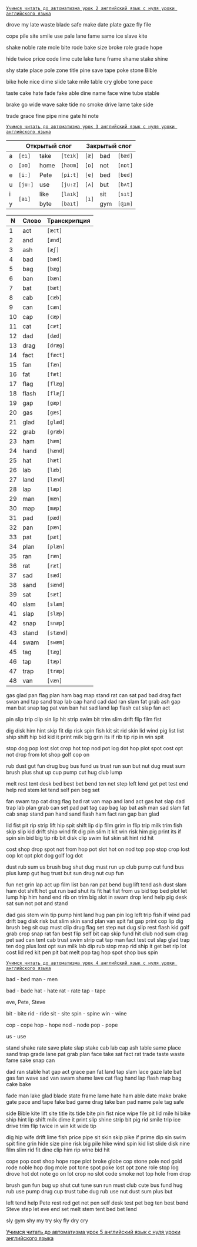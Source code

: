 [`Учимся читать до автоматизма урок 2 английский язык с нуля уроки английского языка`](https://www.youtube.com/watch?v=DgYb2AX-4m8&t=3304s)

drove
my
late
waste
blade
safe
make
date
plate
gaze
fly
file

cope
pile
site
smile
use
pale
lane
fame
same
ice
slave
kite

shake
noble
rate
mole
bite
rode
bake
size
broke
role
grade
hope

hide
twice
price
code
lime
cute
lake
tune
frame
shame
stake
shine

shy
state
place
pole
zone
title
pine
save
tape
poke
stone
Bible

bike
hole
nice
dime
slide
take
mile
table
cry
globe
tone
pace

taste
cake
hate
fade
fake
able
dine
name
face
wine
tube
stable

brake
go
wide
wave
sake
tide
no
smoke
drive
lame
take
side

trade
grace
fine
pipe
nine
gate
hi
note

[`Учимся читать до автоматизма урок 3 английский язык с нуля уроки английского языка`](https://www.youtube.com/watch?v=S2tIrg7-OWc)


<table>
	<thead>
		<tr>
			<th></th>
			<th colspan="3">Открытый слог</th>
			<th colspan="3">Закрытый слог</th>
		</tr>
	</thead>
	<tbody>
		<tr>
			<td>a</td>
			<td><code>[eı]</code></td>
			<td>take</td>
			<td><code>[teık]</code></td>
			<td><code>[æ]</code></td>
			<td>bad</td>
			<td><code>[bæd]</code></td>
		</tr>
		<tr>
			<td>o</td>
			<td><code>[əʊ]</code></td>
			<td>home</td>
			<td><code>[həʊm]</code></td>
			<td><code>[ɒ]</code></td>
			<td>not</td>
			<td><code>[nɒt]</code></td>
		</tr>
		<tr>
			<td>e</td>
			<td><code>[iː]</code></td>
			<td>Pete</td>
			<td><code>[piːt]</code></td>
			<td><code>[e]</code></td>
			<td>bed</td>
			<td><code>[bed]</code></td>
		</tr>
		<tr>
			<td>u</td>
			<td><code>[ju:]</code></td>
			<td>use</td>
			<td><code>[ju:z]</code></td>
			<td><code>[ʌ]</code></td>
			<td>but</td>
			<td><code>[bʌt]</code></td>
		</tr>
		<tr>
			<td>i</td>
			<td rowspan="2"><code>[aı]</code></td>
			<td>like</td>
			<td><code>[laık]</code></td>
			<td rowspan="2"><code>[ı]</code></td>
			<td>sit</td>
			<td><code>[sıt]</code></td>
		</tr>
		<tr>
			<td>y</td>
			<td>byte</td>
			<td><code>[baıt]</code></td>
			<td>gym</td>
			<td><code>[ʤım]</code></td>
		</tr>
	</tbody>
</table>


N | Слово | Транскрипция
--- | --- | ---
1 | act | `[æct]`
2 | and | `[ænd]`
3 | ash | `[æʃ]`
4 | bad | `[bæd]`
5 | bag | `[bæg]`
6 | ban | `[bæn]`
7 | bat | `[bæt]`
8 | cab | `[cæb]`
9 | can | `[cæn]`
10 | cap | `[cæp]`
11 | cat | `[cæt]`
12 | dad | `[dæd]`
13 | drag | `[dræg]`
14 | fact | `[fæct]`
15 | fan | `[fæn]`
16 | fat | `[fæt]`
17 | flag | `[flæg]`
18 | flash | `[flæʃ]`
19 | gap | `[gæp]`
20 | gas | `[gæs]`
21 | glad | `[glæd]`
22 | grab | `[græb]`
23 | ham | `[hæm]`
24 | hand | `[hænd]`
25 | hat | `[hæt]`
26 | lab | `[læb]`
27 | land | `[lænd]`
28 | lap | `[læp]`
29 | man | `[mæn]`
30 | map | `[mæp]`
31 | pad | `[pæd]`
32 | pan | `[pæn]`
33 | pat | `[pæt]`
34 | plan | `[plæn]`
35 | ran | `[ræn]`
36 | rat | `[ræt]`
37 | sad | `[sæd]`
38 | sand | `[sænd]`
39 | sat | `[sæt]`
40 | slam | `[slæm]`
41 | slap | `[slæp]`
42 | snap | `[snæp]`
43 | stand | `[stænd]`
44 | swam | `[swæm]`
45 | tag | `[tæg]`
46 | tap | `[tæp]`
47 | trap | `[træp]`
48 | van | `[væn]`



gas glad pan flag plan ham bag map
stand rat can sat pad bad drag fact
swan and tap sand trap lab cap hand
cad dad ran slam fat
grab ash gap man bat snap tag pat van
ban hat sad land lap
flash cat slap fan act

pin slip trip clip sin lip hit strip
swim bit trim slim drift flip film fist

dig disk him hint skip fit dip risk spin
fish kit sit rid skin lid
wind pig list list ship
shift hip bid kid it print milk big
grin its if rib tip rip in win spit

stop dog pop lost slot crop hot top
nod pot log dot hop plot spot cost
opt not drop from lot shop golf cop on

rub dust gut fun drug bug bus
fund us trust run sun but nut
dug must sum brush plus shut
up cup pump cut hug
club lump

melt rest tent desk bed best
bet bend ten net step left lend
get pet test end help red stem
let tend self pen beg set

fan swam tap cat drag flag bad rat van
map and land act gas hat slap dad trap
lab plan grab can set pad pat tag cap
bag lap bat ash man sad slam fat cab
snap stand pan hand sand flash ham fact
ran gap ban glad

lid fist pit rip strip lift hip spit
shift lip dip film grim in flip trip
milk trim fish skip slip kid drift ship
wind fit dig pin slim it kit win
risk him pig print its if spin sin
bid big tip rib bit disk clip swim
list skin sit hint rid hit

cost shop drop spot not from hop pot
slot hot on nod top pop stop crop
lost cop lot opt plot dog golf
log dot

dust rub sum us brush bug shut dug
must run up club pump cut fund bus
plus lump gut hug trust but sun drug
nut cup fun

fun net grin lap act up film list ban ran
pat bend bug lift tend ash dust slam ham dot
shift hot gut run bad shut its fit hat fist
from us bid top bed plot let lump hip him
hand end rib on trim big slot in swam drop
lend help pig desk sat sun not pot and stand

dad gas stem win tip pump hint land hug pan
pin log left trip fish if wind pad drift bag
disk risk but slim skin sand plan van spit fat
gap print cop lip dig brush beg sit cup must
clip drug flag set step nut dug slip rest flash
kid golf grab crop snap rat fan best flip self
bit cap skip fund hit club nod sum drag pet
sad can tent cab trust swim strip cat tap man
fact test cut slap glad trap ten dog plus lost
opt sun milk lab dip rub stop map rid ship
it get bet rip lot cost lid red kit pen
pit bat melt pop tag hop spot shop bus spin

[`Учимся читать до автоматизма урок 4 английский язык с нуля уроки английского языка`](https://www.youtube.com/watch?v=-sKQeZS3bgs)

bad - bed
man - men

bad - bade
hat - hate
rat - rate
tap - tape

eve, Pete, Steve

bit - bite
rid - ride
sit - site
spin - spine
win - wine

cop - cope
hop - hope
nod - node
pop - pope

us - use

stand shake rate save plate slap
stake cab lab cap ash table same
place sand trap grade lane pat grab
plan face take sat fact rat trade taste
waste fame sake snap can

dad ran stable hat gap act grace
pan fat land tap slam lace gaze
late bat gas fan wave sad van swam
shame lave cat flag hand lap flash
map bag cake bake

fade man lake glad blade state frame
lame hate ham able date make brake
gate pace and tape fake bad game
drag take ban pad name pale tag safe


side Bible kite lift site title its tide
bite pin fist nice wipe file pit lid
mile hi bike ship hint lip shift milk
dime it print slip shine strip bit pig
rid smile trip ice drive trim
flip twice in win kit wide tip

dig hip wife drift lime fish price pipe
sit skin skip pike if prime dip sin swim
spit fine grin hide size pine risk big pile
hike wind spin kid list slide disk nine
film slim rid fit dine clip him
rip wine bid hit

cope pop cost shop hope rope plot
broke globe cop stone pole nod gold
rode noble hop dog mole pot tone spot
poke lost opt zone role stop log drove
hot dot note go on lot crop
no slot code smoke not top
hole from drop

brush gun fun bug up shut cut tune
sun run must club cute bus fund hug
rub use pump drug cup trust tube dug
rub use nut dust sum plus but

left tend help Pete rest red get net pen
self desk test pet beg ten best bend
Steve step let eve end set melt stem
tent bed bet lend

sly gym shy my try sky fly dry cry

[Учимся читать до автоматизма урок 5 английский язык с нуля уроки английского языка](https://www.youtube.com/watch?v=cbTXFvnRT3k&index=5&list=PL3KDFIV9zTkwoO81KkwPS-6RtkwVDw2s9)
